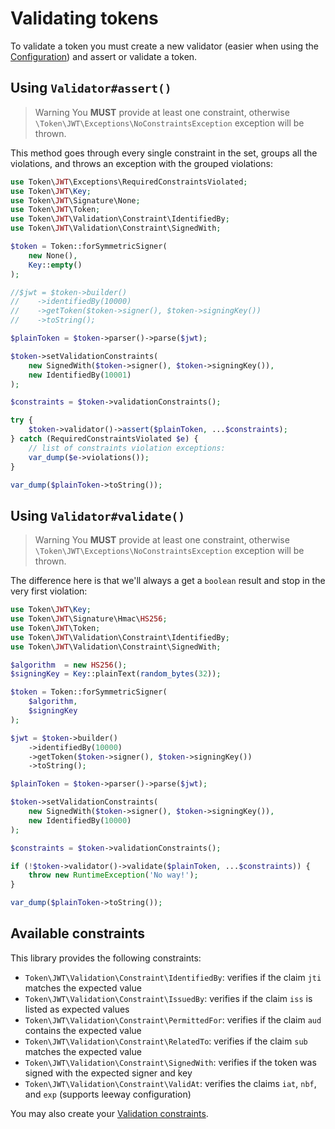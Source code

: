# Validating tokens

To validate a token you must create a new validator (easier when using the [Configuration](../usage/configuration.md)) and assert or validate a token.

## Using `Validator#assert()`

> Warning
> You **MUST** provide at least one constraint, otherwise `\Token\JWT\Exceptions\NoConstraintsException` exception will be thrown.

This method goes through every single constraint in the set, groups all the violations, and throws an exception with the grouped violations:

```php
use Token\JWT\Exceptions\RequiredConstraintsViolated;
use Token\JWT\Key;
use Token\JWT\Signature\None;
use Token\JWT\Token;
use Token\JWT\Validation\Constraint\IdentifiedBy;
use Token\JWT\Validation\Constraint\SignedWith;

$token = Token::forSymmetricSigner(
    new None(),
    Key::empty()
);

//$jwt = $token->builder()
//    ->identifiedBy(10000)
//    ->getToken($token->signer(), $token->signingKey())
//    ->toString();

$plainToken = $token->parser()->parse($jwt);

$token->setValidationConstraints(
    new SignedWith($token->signer(), $token->signingKey()),
    new IdentifiedBy(10001)
);

$constraints = $token->validationConstraints();

try {
    $token->validator()->assert($plainToken, ...$constraints);
} catch (RequiredConstraintsViolated $e) {
    // list of constraints violation exceptions:
    var_dump($e->violations());
}

var_dump($plainToken->toString());
```

## Using `Validator#validate()`

> Warning
> You **MUST** provide at least one constraint, otherwise `\Token\JWT\Exceptions\NoConstraintsException` exception will be thrown.

The difference here is that we'll always a get a `boolean` result and stop in the very first violation:

```php
use Token\JWT\Key;
use Token\JWT\Signature\Hmac\HS256;
use Token\JWT\Token;
use Token\JWT\Validation\Constraint\IdentifiedBy;
use Token\JWT\Validation\Constraint\SignedWith;

$algorithm  = new HS256();
$signingKey = Key::plainText(random_bytes(32));

$token = Token::forSymmetricSigner(
    $algorithm,
    $signingKey
);

$jwt = $token->builder()
    ->identifiedBy(10000)
    ->getToken($token->signer(), $token->signingKey())
    ->toString();

$plainToken = $token->parser()->parse($jwt);

$token->setValidationConstraints(
    new SignedWith($token->signer(), $token->signingKey()),
    new IdentifiedBy(10000)
);

$constraints = $token->validationConstraints();

if (!$token->validator()->validate($plainToken, ...$constraints)) {
    throw new RuntimeException('No way!');
}

var_dump($plainToken->toString());
```

## Available constraints

This library provides the following constraints:

* `Token\JWT\Validation\Constraint\IdentifiedBy`: verifies if the claim `jti` matches the expected value
* `Token\JWT\Validation\Constraint\IssuedBy`: verifies if the claim `iss` is listed as expected values
* `Token\JWT\Validation\Constraint\PermittedFor`: verifies if the claim `aud` contains the expected value
* `Token\JWT\Validation\Constraint\RelatedTo`: verifies if the claim `sub` matches the expected value
* `Token\JWT\Validation\Constraint\SignedWith`: verifies if the token was signed with the expected signer and key
* `Token\JWT\Validation\Constraint\ValidAt`: verifies the claims `iat`, `nbf`, and `exp` (supports leeway configuration)

You may also create your [Validation constraints](../guides/extending-the-library.md#validation-constraints).
